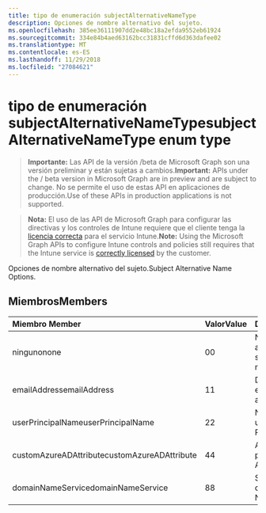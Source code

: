 ```yaml
---
title: tipo de enumeración subjectAlternativeNameType
description: Opciones de nombre alternativo del sujeto.
ms.openlocfilehash: 385ee36111907dd2e48bc18a2efda9552eb61924
ms.sourcegitcommit: 334e84b4aed63162bcc31831cffd6d363dafee02
ms.translationtype: MT
ms.contentlocale: es-ES
ms.lasthandoff: 11/29/2018
ms.locfileid: "27084621"
---
```

# <a name="subjectalternativenametype-enum-type"></a><span data-ttu-id="f2093-103">tipo de enumeración subjectAlternativeNameType</span><span class="sxs-lookup"><span data-stu-id="f2093-103">subjectAlternativeNameType enum type</span></span>

> <span data-ttu-id="f2093-104">**Importante:** Las API de la versión /beta de Microsoft Graph son una versión preliminar y están sujetas a cambios.</span><span class="sxs-lookup"><span data-stu-id="f2093-104">**Important:** APIs under the / beta version in Microsoft Graph are in preview and are subject to change.</span></span> <span data-ttu-id="f2093-105">No se permite el uso de estas API en aplicaciones de producción.</span><span class="sxs-lookup"><span data-stu-id="f2093-105">Use of these APIs in production applications is not supported.</span></span>

> <span data-ttu-id="f2093-106">**Nota:** El uso de las API de Microsoft Graph para configurar las directivas y los controles de Intune requiere que el cliente tenga la [licencia correcta](https://go.microsoft.com/fwlink/?linkid=839381) para el servicio Intune.</span><span class="sxs-lookup"><span data-stu-id="f2093-106">**Note:** Using the Microsoft Graph APIs to configure Intune controls and policies still requires that the Intune service is [correctly licensed](https://go.microsoft.com/fwlink/?linkid=839381) by the customer.</span></span>

<span data-ttu-id="f2093-107">Opciones de nombre alternativo del sujeto.</span><span class="sxs-lookup"><span data-stu-id="f2093-107">Subject Alternative Name Options.</span></span>
## <a name="members"></a><span data-ttu-id="f2093-108">Miembros</span><span class="sxs-lookup"><span data-stu-id="f2093-108">Members</span></span>
|<span data-ttu-id="f2093-109">Miembro	</span><span class="sxs-lookup"><span data-stu-id="f2093-109">Member</span></span>|<span data-ttu-id="f2093-110">Valor</span><span class="sxs-lookup"><span data-stu-id="f2093-110">Value</span></span>|<span data-ttu-id="f2093-111">Descripción</span><span class="sxs-lookup"><span data-stu-id="f2093-111">Description</span></span>|
|:---|:---|:---|
|<span data-ttu-id="f2093-112">ninguno</span><span class="sxs-lookup"><span data-stu-id="f2093-112">none</span></span>|<span data-ttu-id="f2093-113">0</span><span class="sxs-lookup"><span data-stu-id="f2093-113">0</span></span>|<span data-ttu-id="f2093-114">Ningún nombre alternativo del sujeto.</span><span class="sxs-lookup"><span data-stu-id="f2093-114">No subject alternative name.</span></span>|
|<span data-ttu-id="f2093-115">emailAddress</span><span class="sxs-lookup"><span data-stu-id="f2093-115">emailAddress</span></span>|<span data-ttu-id="f2093-116">1</span><span class="sxs-lookup"><span data-stu-id="f2093-116">1</span></span>|<span data-ttu-id="f2093-117">Dirección de correo electrónico.</span><span class="sxs-lookup"><span data-stu-id="f2093-117">Email address.</span></span>|
|<span data-ttu-id="f2093-118">userPrincipalName</span><span class="sxs-lookup"><span data-stu-id="f2093-118">userPrincipalName</span></span>|<span data-ttu-id="f2093-119">2</span><span class="sxs-lookup"><span data-stu-id="f2093-119">2</span></span>|<span data-ttu-id="f2093-120">Nombre principal de usuario (UPN).</span><span class="sxs-lookup"><span data-stu-id="f2093-120">User Principal Name (UPN).</span></span>|
|<span data-ttu-id="f2093-121">customAzureADAttribute</span><span class="sxs-lookup"><span data-stu-id="f2093-121">customAzureADAttribute</span></span>|<span data-ttu-id="f2093-122">4</span><span class="sxs-lookup"><span data-stu-id="f2093-122">4</span></span>|<span data-ttu-id="f2093-123">Atributo de AD de Azure personalizado.</span><span class="sxs-lookup"><span data-stu-id="f2093-123">Custom Azure AD Attribute.</span></span>|
|<span data-ttu-id="f2093-124">domainNameService</span><span class="sxs-lookup"><span data-stu-id="f2093-124">domainNameService</span></span>|<span data-ttu-id="f2093-125">8</span><span class="sxs-lookup"><span data-stu-id="f2093-125">8</span></span>|<span data-ttu-id="f2093-126">Servicio de nombres de dominio (DNS).</span><span class="sxs-lookup"><span data-stu-id="f2093-126">Domain Name Service (DNS).</span></span>|





